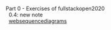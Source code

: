 Part 0 - Exercises of fullstackopen2020 <br />
  &nbsp; 0.4: new note <br />
    &nbsp; [websequencediagrams](https://www.websequencediagrams.com/#) <br />
